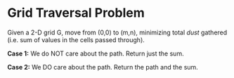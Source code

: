# Grid Traversal Problem

Given a 2-D grid G, move from (0,0) to (m,n), minimizing total _dust_ gathered (i.e. sum of values in the cells passed through). 

**Case 1:** We do NOT care about the path. Return just the sum.

**Case 2:** We DO care about the path. Return the path and the sum.
